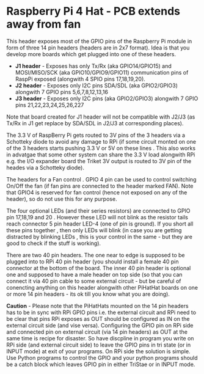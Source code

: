 # Raspberry Pi 4 Hat - PCB extends away from fan 

This header exposes most of the GPIO pins of the Raspberry Pi module in form of three 14 pin headers (headers are in 2x7 format).
Idea is that you develop more boards which get plugged into one of these headers.

  - **J1 header** - Exposes has only Tx/Rx (aka GPIO14/GPIO15) and MOSI/MISO/SCK (aka GPIO10/GPIO9/GPIO11) communication pins of RaspPi exposed (alongwith 4 SPIO pins 17,18,19,20).
  - **J2 header** - Exposes only I2C pins SDA/SDL (aka GPIO2/GPIO3) alongwith 7 GPIO pins 5,6,7,8,12,13,16
  - **J3 header** - Exposes only I2C pins (aka GPIO2/GPIO3) alongwith 7 GPIO pins 21,22,23,24,25,26,227

Note that board created for J1 header will not be compatible with J2/J3 (as Tx/Rx in J1 get replace by SDA/SDL in J2/J3 at corresponding places).

The 3.3 V of RaspBerry Pi gets routed to 3V pins of the 3 headers via a Schotteky diode to avoid any damage to RPi (if some circuit monted on one of the 3 headers starts pushing 3.3 V or 5V on these lines . This also works in advatgae that some other system can share the 3.3 V load alongwith RPi e.g. the I/O expander board the Triket 3V output is routed to 3V pin of the heades via a Schotteky diode).

The headers for a Fan control . GPIO 4 pin can be used to control switching On/Off the fan (if fan pins are connected to the header marked FAN). Note that GPIO4 is reserved for fan control (hence not exposed on any of the header), so do not use this for any purpose.

The four optional LEDs (and their series resistors) are connected to GPIO pin 17,18,19 and 20 . However these LED will not blink as the resistor tails reach connector 5 pin header LED-4 (one of pin is ground). If you short all these pins together , then only LEDs will blink (in case you are getting distracted by blinking LEDs , this is your control in the same - but they are good to check if the stuff is working).


There are two 40 pin headers. The one near to edge is supposed to be plugged into to RPi 40 pin header (you should install a female 40 pin connector at the bottom of the board. The inner 40 pin header is optional one and supposed to have a male header on top side (so that you can connect it via 40 pin cable to some external circuit - but be careful of conencting anything on this header alongwith other PiHatHat boards on one or more 14 pin headers - its ok till you know what you are doing).


**Caution** - Please note that the PiHatHats mounted on the 14 pin headers has to be in sync with RPi GPIO pins i.e. the external circuit and RPi need to be clear that pins RPi exposes as OUT should be configured as IN on the external circuit side (and vise versa). Configuring the GPIO pin on RPi side and connected pin on external circuit (via 14 pin headers) as OUT at the same time is recipe for disaster. So have discpline in program you write on RPi side (and external circuit side) to leave the GPIO pins in tri state (or in INPUT mode) at exit of your programs. On RPi side the solution is simple. Use Python programs to control the GPIO and your python programs should be a catch block which leaves GPIO pin in either TriStae or in INPUT mode.
